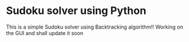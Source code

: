 # Sudoku solver using Python 

This is a simple Sudoku solver using Backtracking algorithm!! Working on the GUI and shall update it soon
